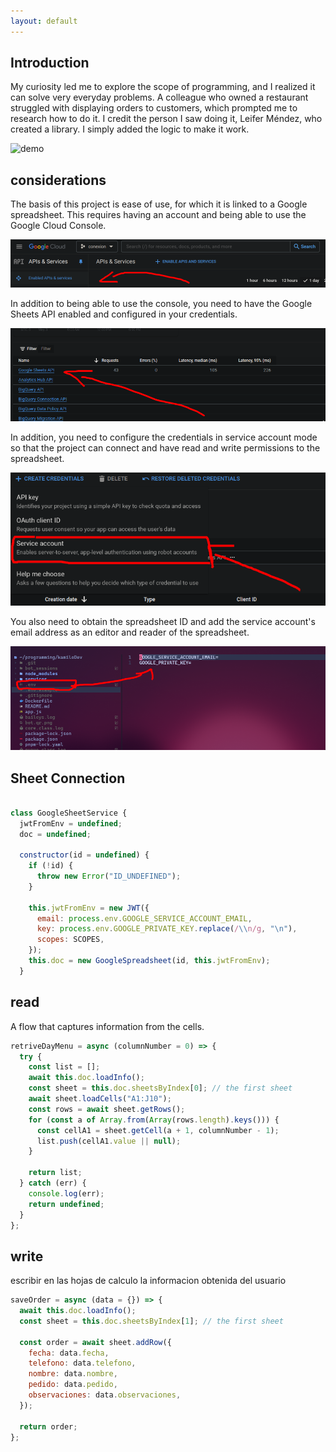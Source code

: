 ```yaml
---
layout: default
---
```


## Introduction

My curiosity led me to explore the scope of programming, and I realized it can solve very everyday problems. A colleague who owned a restaurant struggled with displaying orders to customers, which prompted me to research how to do it. I credit the person I saw doing it, Leifer Méndez, who created a library. I simply added the logic to make it work.

![demo](./images/robotino/Screen_Recording_20240503_191426_WhatsApp.gif)

## considerations

The basis of this project is ease of use, for which it is linked to a Google spreadsheet. This requires having an account and being able to use the Google Cloud Console.

![console](./images/robotino/console.png)

In addition to being able to use the console, you need to have the Google Sheets API enabled and configured in your credentials.

![API](./images/robotino/api.png)

In addition, you need to configure the credentials in service account mode so that the project can connect and have read and write permissions to the spreadsheet.

![credentials](./images/robotino/auth.png)

You also need to obtain the spreadsheet ID and add the service account's email address as an editor and reader of the spreadsheet.

![spreadsheet](./images/robotino/env.png)

## Sheet Connection

```javascript

class GoogleSheetService {
  jwtFromEnv = undefined;
  doc = undefined;

  constructor(id = undefined) {
    if (!id) {
      throw new Error("ID_UNDEFINED");
    }

    this.jwtFromEnv = new JWT({
      email: process.env.GOOGLE_SERVICE_ACCOUNT_EMAIL,
      key: process.env.GOOGLE_PRIVATE_KEY.replace(/\\n/g, "\n"),
      scopes: SCOPES,
    });
    this.doc = new GoogleSpreadsheet(id, this.jwtFromEnv);
  }
```

## read

A flow that captures information from the cells.

```javascript
retriveDayMenu = async (columnNumber = 0) => {
  try {
    const list = [];
    await this.doc.loadInfo();
    const sheet = this.doc.sheetsByIndex[0]; // the first sheet
    await sheet.loadCells("A1:J10");
    const rows = await sheet.getRows();
    for (const a of Array.from(Array(rows.length).keys())) {
      const cellA1 = sheet.getCell(a + 1, columnNumber - 1);
      list.push(cellA1.value || null);
    }

    return list;
  } catch (err) {
    console.log(err);
    return undefined;
  }
};
```

## write

escribir en las hojas de calculo la informacion obtenida del usuario

```javascript
saveOrder = async (data = {}) => {
  await this.doc.loadInfo();
  const sheet = this.doc.sheetsByIndex[1]; // the first sheet

  const order = await sheet.addRow({
    fecha: data.fecha,
    telefono: data.telefono,
    nombre: data.nombre,
    pedido: data.pedido,
    observaciones: data.observaciones,
  });

  return order;
};
```
